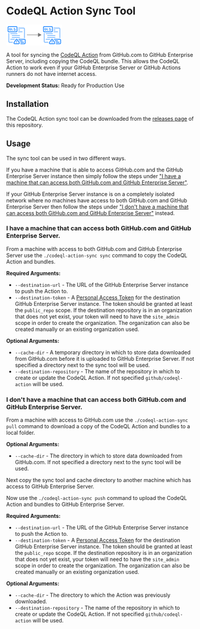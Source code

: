 # CodeQL Action Sync Tool
![Logo](docs/logo.png)

A tool for syncing the [CodeQL Action](https://github.com/github/codeql-action/) from GitHub.com to GitHub Enterprise Server, including copying the CodeQL bundle. This allows the CodeQL Action to work even if your GitHub Enterprise Server or GitHub Actions runners do not have internet access.

**Development Status:** Ready for Production Use

## Installation
The CodeQL Action sync tool can be downloaded from the [releases page](https://github.com/github/codeql-action-sync-tool/releases/latest/) of this repository.

## Usage
The sync tool can be used in two different ways.

If you have a machine that is able to access GitHub.com and the GitHub Enterprise Server instance then simply follow the steps under ["I have a machine that can access both GitHub.com and GitHub Enterprise Server"](#i-have-a-machine-that-can-access-both-githubcom-and-github-enterprise-server).

If your GitHub Enterprise Server instance is on a completely isolated network where no machines have access to both GitHub.com and GitHub Enterprise Server then follow the steps under ["I don't have a machine that can access both GitHub.com and GitHub Enterprise Server"](#i-dont-have-a-machine-that-can-access-both-githubcom-and-github-enterprise-server) instead.

### I have a machine that can access both GitHub.com and GitHub Enterprise Server.
From a machine with access to both GitHub.com and GitHub Enterprise Server use the `./codeql-action-sync sync` command to copy the CodeQL Action and bundles.

**Required Arguments:**
* `--destination-url` - The URL of the GitHub Enterprise Server instance to push the Action to.
* `--destination-token` - A [Personal Access Token](https://docs.github.com/en/enterprise/user/github/authenticating-to-github/creating-a-personal-access-token) for the destination GitHub Enterprise Server instance. The token should be granted at least the `public_repo` scope. If the destination repository is in an organization that does not yet exist, your token will need to have the `site_admin` scope in order to create the organization. The organization can also be created manually or an existing organization used.

**Optional Arguments:**
* `--cache-dir` - A temporary directory in which to store data downloaded from GitHub.com before it is uploaded to GitHub Enterprise Server. If not specified a directory next to the sync tool will be used.
* `--destination-repository` - The name of the repository in which to create or update the CodeQL Action. If not specified `github/codeql-action` will be used.

### I don't have a machine that can access both GitHub.com and GitHub Enterprise Server.
From a machine with access to GitHub.com use the `./codeql-action-sync pull` command to download a copy of the CodeQL Action and bundles to a local folder.

**Optional Arguments:**
* `--cache-dir` - The directory in which to store data downloaded from GitHub.com. If not specified a directory next to the sync tool will be used.

Next copy the sync tool and cache directory to another machine which has access to GitHub Enterprise Server.

Now use the `./codeql-action-sync push` command to upload the CodeQL Action and bundles to GitHub Enterprise Server.

**Required Arguments:**
* `--destination-url` - The URL of the GitHub Enterprise Server instance to push the Action to.
* `--destination-token` - A [Personal Access Token](https://docs.github.com/en/enterprise/user/github/authenticating-to-github/creating-a-personal-access-token) for the destination GitHub Enterprise Server instance. The token should be granted at least the `public_repo` scope. If the destination repository is in an organization that does not yet exist, your token will need to have the `site_admin` scope in order to create the organization. The organization can also be created manually or an existing organization used.

**Optional Arguments:**
* `--cache-dir` - The directory to which the Action was previously downloaded.
* `--destination-repository` - The name of the repository in which to create or update the CodeQL Action. If not specified `github/codeql-action` will be used.
